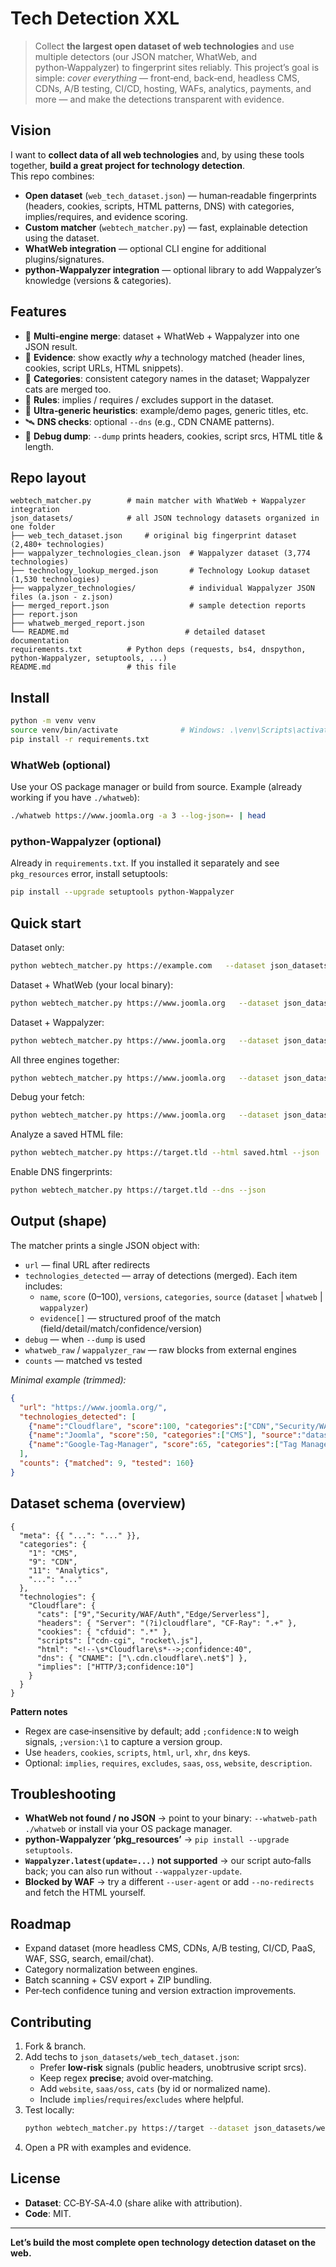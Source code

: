 # Tech Detection XXL

> Collect **the largest open dataset of web technologies** and use multiple detectors (our JSON matcher, WhatWeb, and python‑Wappalyzer) to fingerprint sites reliably. This project’s goal is simple: _cover everything_ — front‑end, back‑end, headless CMS, CDNs, A/B testing, CI/CD, hosting, WAFs, analytics, payments, and more — and make the detections transparent with evidence.

## Vision

I want to **collect data of all web technologies** and, by using these tools together, **build a great project for technology detection**.  
This repo combines:
- **Open dataset** (`web_tech_dataset.json`) — human‑readable fingerprints (headers, cookies, scripts, HTML patterns, DNS) with categories, implies/requires, and evidence scoring.
- **Custom matcher** (`webtech_matcher.py`) — fast, explainable detection using the dataset.
- **WhatWeb integration** — optional CLI engine for additional plugins/signatures.
- **python‑Wappalyzer integration** — optional library to add Wappalyzer’s knowledge (versions & categories).

## Features

- 🔎 **Multi‑engine merge**: dataset + WhatWeb + Wappalyzer into one JSON result.
- 🧾 **Evidence**: show exactly _why_ a technology matched (header lines, cookies, script URLs, HTML snippets).
- 🪪 **Categories**: consistent category names in the dataset; Wappalyzer cats are merged too.
- 🧠 **Rules**: implies / requires / excludes support in the dataset.
- 🪪 **Ultra‑generic heuristics**: example/demo pages, generic titles, etc.
- 🛰 **DNS checks**: optional `--dns` (e.g., CDN CNAME patterns).
- 🧰 **Debug dump**: `--dump` prints headers, cookies, script srcs, HTML title & length.

## Repo layout

```
webtech_matcher.py        # main matcher with WhatWeb + Wappalyzer integration
json_datasets/            # all JSON technology datasets organized in one folder
├── web_tech_dataset.json     # original big fingerprint dataset (2,480+ technologies)
├── wappalyzer_technologies_clean.json  # Wappalyzer dataset (3,774 technologies)
├── technology_lookup_merged.json       # Technology Lookup dataset (1,530 technologies)
├── wappalyzer_technologies/            # individual Wappalyzer JSON files (a.json - z.json)
├── merged_report.json                  # sample detection reports
├── report.json
├── whatweb_merged_report.json
└── README.md                          # detailed dataset documentation
requirements.txt          # Python deps (requests, bs4, dnspython, python-Wappalyzer, setuptools, ...)
README.md                 # this file
```

## Install

```bash
python -m venv venv
source venv/bin/activate              # Windows: .\venv\Scripts\activate
pip install -r requirements.txt
```

### WhatWeb (optional)

Use your OS package manager or build from source. Example (already working if you have `./whatweb`):
```bash
./whatweb https://www.joomla.org -a 3 --log-json=- | head
```

### python‑Wappalyzer (optional)

Already in `requirements.txt`. If you installed it separately and see `pkg_resources` error, install setuptools:
```bash
pip install --upgrade setuptools python-Wappalyzer
```

## Quick start

Dataset only:
```bash
python webtech_matcher.py https://example.com   --dataset json_datasets/web_tech_dataset.json   --json
```

Dataset + WhatWeb (your local binary):
```bash
python webtech_matcher.py https://www.joomla.org   --dataset json_datasets/web_tech_dataset.json   --whatweb --whatweb-path ./whatweb --whatweb-aggr 3   --json > report.json
```

Dataset + Wappalyzer:
```bash
python webtech_matcher.py https://www.joomla.org   --dataset json_datasets/web_tech_dataset.json   --wappalyzer --wappalyzer-update   --json > report.json
```

All three engines together:
```bash
python webtech_matcher.py https://www.joomla.org   --dataset json_datasets/web_tech_dataset.json   --whatweb --whatweb-path ./whatweb --whatweb-aggr 3   --wappalyzer --wappalyzer-update   --json > merged_report.json
```

Debug your fetch:
```bash
python webtech_matcher.py https://www.joomla.org   --dataset json_datasets/web_tech_dataset.json   --dump --json
```

Analyze a saved HTML file:
```bash
python webtech_matcher.py https://target.tld --html saved.html --json
```

Enable DNS fingerprints:
```bash
python webtech_matcher.py https://target.tld --dns --json
```

## Output (shape)

The matcher prints a single JSON object with:
- `url` — final URL after redirects
- `technologies_detected` — array of detections (merged). Each item includes:
  - `name`, `score` (0–100), `versions`, `categories`, `source` (`dataset` | `whatweb` | `wappalyzer`)
  - `evidence[]` — structured proof of the match (field/detail/match/confidence/version)
- `debug` — when `--dump` is used
- `whatweb_raw` / `wappalyzer_raw` — raw blocks from external engines
- `counts` — matched vs tested

_Minimal example (trimmed):_
```json
{
  "url": "https://www.joomla.org/",
  "technologies_detected": [
    {"name":"Cloudflare", "score":100, "categories":["CDN","Security/WAF/Auth"], "source":"dataset"},
    {"name":"Joomla", "score":50, "categories":["CMS"], "source":"dataset"},
    {"name":"Google-Tag-Manager", "score":65, "categories":["Tag Managers"], "source":"wappalyzer"}
  ],
  "counts": {"matched": 9, "tested": 160}
}
```

## Dataset schema (overview)

```jsonc
{
  "meta": {{ "...": "..." }},
  "categories": {
    "1": "CMS",
    "9": "CDN",
    "11": "Analytics",
    "...": "..."
  },
  "technologies": {
    "Cloudflare": {
      "cats": ["9","Security/WAF/Auth","Edge/Serverless"],
      "headers": { "Server": "(?i)cloudflare", "CF-Ray": ".+" },
      "cookies": { "cfduid": ".*" },
      "scripts": ["cdn-cgi", "rocket\.js"],
      "html": "<!--\s*Cloudflare\s*-->;confidence:40",
      "dns": { "CNAME": ["\.cdn.cloudflare\.net$"] },
      "implies": ["HTTP/3;confidence:10"]
    }
  }
}
```

**Pattern notes**
- Regex are case‑insensitive by default; add `;confidence:N` to weigh signals, `;version:\1` to capture a version group.
- Use `headers`, `cookies`, `scripts`, `html`, `url`, `xhr`, `dns` keys.
- Optional: `implies`, `requires`, `excludes`, `saas`, `oss`, `website`, `description`.

## Troubleshooting

- **WhatWeb not found / no JSON** → point to your binary: `--whatweb-path ./whatweb` or install via your OS package manager.
- **python‑Wappalyzer ‘pkg_resources’** → `pip install --upgrade setuptools`.
- **`Wappalyzer.latest(update=...)` not supported** → our script auto‑falls back; you can also run without `--wappalyzer-update`.
- **Blocked by WAF** → try a different `--user-agent` or add `--no-redirects` and fetch the HTML yourself.

## Roadmap

- Expand dataset (more headless CMS, CDNs, A/B testing, CI/CD, PaaS, WAF, SSG, search, email/chat).
- Category normalization between engines.
- Batch scanning + CSV export + ZIP bundling.
- Per‑tech confidence tuning and version extraction improvements.

## Contributing

1. Fork & branch.
2. Add techs to `json_datasets/web_tech_dataset.json`:
   - Prefer **low‑risk** signals (public headers, unobtrusive script srcs).
   - Keep regex **precise**; avoid over‑matching.
   - Add `website`, `saas/oss`, `cats` (by id or normalized name).
   - Include `implies`/`requires`/`excludes` where helpful.
3. Test locally:
   ```bash
   python webtech_matcher.py https://target --dataset json_datasets/web_tech_dataset.json --json
   ```
4. Open a PR with examples and evidence.

## License

- **Dataset**: CC‑BY‑SA‑4.0 (share alike with attribution).
- **Code**: MIT.

---

**Let’s build the most complete open technology detection dataset on the web.** 
